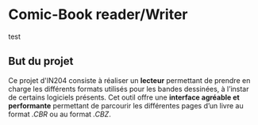 # Comic-Book reader/Writer
test
## But du projet 
Ce projet d'IN204 consiste à réaliser un **lecteur** permettant de prendre en charge les différents formats utilisés pour les bandes dessinées, à l’instar de certains logiciels présents. 
Cet outil offre une **interface agréable et performante** permettant de parcourir les différentes pages d’un livre au format *.CBR* ou au format *.CBZ*.